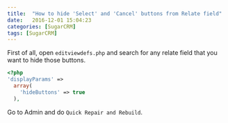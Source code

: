 ```yaml
---
title:  "How to hide 'Select' and 'Cancel' buttons from Relate field"
date:   2016-12-01 15:04:23
categories: [SugarCRM]
tags: [SugarCRM]
---
```


First of all, open `editviewdefs.php` and search for any relate field that you want to hide those buttons.

```php
<?php
'displayParams' => 
  array(
    'hideButtons' => true
  ),
```

Go to Admin and do `Quick Repair and Rebuild`.

[jekyll]:      http://jekyllrb.com
[jekyll-gh]:   https://github.com/jekyll/jekyll
[jekyll-help]: https://github.com/jekyll/jekyll-help

